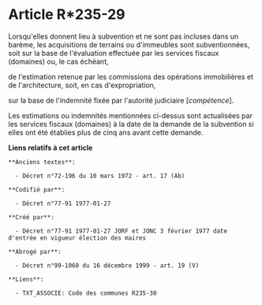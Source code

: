 # Article R*235-29

Lorsqu'elles donnent lieu à subvention et ne sont pas incluses dans un barème, les acquisitions de terrains ou d'immeubles
sont subventionnées, soit sur la base de l'évaluation effectuée par les services fiscaux (domaines) ou, le cas échéant,

de l'estimation retenue par les commissions des opérations immobilières et de l'architecture, soit, en cas d'expropriation,

sur la base de l'indemnité fixée par l'autorité judiciaire [*compétence*]. 

Les estimations ou indemnités mentionnées ci-dessus sont actualisées par les services fiscaux (domaines) à la date de la
demande de la subvention si elles ont été établies plus de cinq ans avant cette demande.

**Liens relatifs à cet article**

	**Anciens textes**:

	  - Décret n°72-196 du 10 mars 1972 - art. 17 (Ab)

	**Codifié par**:

	  - Décret n°77-91 1977-01-27

	**Créé par**:

	  - Décret n°77-91 1977-01-27 JORF et JONC 3 février 1977 date d'entrée en vigueur élection des maires

	**Abrogé par**:

	  - Décret n°99-1060 du 16 décembre 1999 - art. 19 (V)

	**Liens**:

	  - TXT_ASSOCIE: Code des communes R235-30
